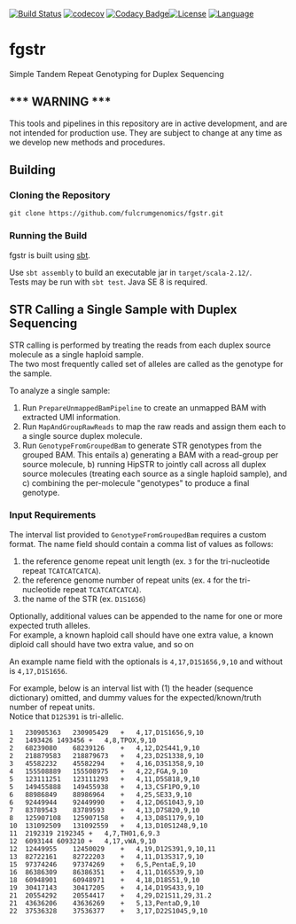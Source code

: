 [![Build Status](https://travis-ci.org/fulcrumgenomics/fgstr.svg?branch=devel)](https://travis-ci.org/fulcrumgenomics/fgstr)
[![codecov](https://codecov.io/gh/fulcrumgenomics/fgstr/branch/devel/graph/badge.svg)](https://codecov.io/gh/fulcrumgenomics/fgstr)
[![Codacy Badge](https://api.codacy.com/project/badge/Grade/ff514740e09f4ed0a62fbff805a2de59)](https://www.codacy.com/app/nilshomer/fgstr?utm_source=github.com&amp;utm_medium=referral&amp;utm_content=fulcrumgenomics/fgstr&amp;utm_campaign=Badge_Grade)[![License](http://img.shields.io/badge/license-MIT-blue.svg)](https://github.com/fulcrumgenomics/fgstr/blob/devel/LICENSE)
[![Language](http://img.shields.io/badge/language-scala-brightgreen.svg)](http://www.scala-lang.org/)

# fgstr

Simple Tandem Repeat Genotyping for Duplex Sequencing

## *** WARNING ***

This tools and pipelines in this repository are in active development, and are not intended for production use.
They are subject to change at any time as we develop new methods and procedures.

## Building 
### Cloning the Repository

`git clone https://github.com/fulcrumgenomics/fgstr.git`

### Running the Build
fgstr is built using [sbt](http://www.scala-sbt.org/).

Use ```sbt assembly``` to build an executable jar in ```target/scala-2.12/```.  
Tests may be run with ```sbt test```.
Java SE 8 is required.

## STR Calling a Single Sample with Duplex Sequencing

STR calling is performed by treating the reads from each duplex source molecule as a single haploid sample.  
The two most frequently called set of alleles are called as the genotype for the sample.

To analyze a single sample:

1. Run `PrepareUnmappedBamPipeline` to create an unmapped BAM with extracted UMI information.
2. Run `MapAndGroupRawReads` to map the raw reads and assign them each to a single source duplex molecule.
3. Run `GenotypeFromGroupedBam` to generate STR genotypes from the grouped BAM. 
This entails a) generating a BAM with a read-group per source molecule, b) running HipSTR to jointly call across all duplex source molecules (treating each source as a single haploid sample), and c) combining the per-molecule "genotypes" to produce a final genotype.

### Input Requirements

The interval list provided to `GenotypeFromGroupedBam` requires a custom format.
The name field should contain a comma list of values as follows:

  1. the reference genome repeat unit length (ex. `3` for the tri-nucleotide repeat `TCATCATCATCA`).
  2. the reference genome number of repeat units (ex. `4` for the tri-nucleotide repeat `TCATCATCATCA`).
  3. the name of the STR (ex. `D1S1656`)
 
Optionally, additional values can be appended to the name for one or more expected truth alleles.  
For example, a known haploid call should have one extra value, a known diploid call should have two extra value, and so on
  
An example name field with the optionals is `4,17,D1S1656,9,10` and without is `4,17,D1S1656`.

For example, below is an interval list with (1) the header (sequence dictionary) omitted, and dummy values for the expected/known/truth number of repeat units.  
Notice that `D12S391` is tri-allelic.

```
1   230905363   230905429   +   4,17,D1S1656,9,10
2   1493426 1493456 +   4,8,TPOX,9,10
2   68239080    68239126    +   4,12,D2S441,9,10
2   218879583   218879673   +   4,23,D2S1338,9,10
3   45582232    45582294    +   4,16,D3S1358,9,10
4   155508889   155508975   +   4,22,FGA,9,10
5   123111251   123111293   +   4,11,D5S818,9,10
5   149455888   149455938   +   4,13,CSF1PO,9,10
6   88986849    88986964    +   4,25,SE33,9,10
6   92449944    92449990    +   4,12,D6S1043,9,10
7   83789543    83789593    +   4,13,D7S820,9,10
8   125907108   125907158   +   4,13,D8S1179,9,10
10  131092509   131092559   +   4,13,D10S1248,9,10
11  2192319 2192345 +   4,7,TH01,6,9.3
12  6093144 6093210 +   4,17,vWA,9,10
12  12449955    12450029    +   4,19,D12S391,9,10,11
13  82722161    82722203    +   4,11,D13S317,9,10
15  97374246    97374269    +   6,5,PentaE,9,10
16  86386309    86386351    +   4,11,D16S539,9,10
18  60948901    60948971    +   4,18,D18S51,9,10
19  30417143    30417205    +   4,14,D19S433,9,10
21  20554292    20554417    +   4,29,D21S11,29,31.2
21  43636206    43636269    +   5,13,PentaD,9,10
22  37536328    37536377    +   3,17,D22S1045,9,10
```
